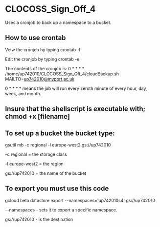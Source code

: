# CLOCOSS_Sign_Off_4
Uses a cronjob to back up a namespace to a bucket.

## How to use crontab
Veiw the cronjob by typing crontab -l

Edit the cronjob by typing crontab -e

The contents of the cronjob is:
0 * * * * /home/up742010/CLOCOSS_Sign_Off_4/cloudBackup.sh 
MAILTO=up742010@myport.ac.uk

0 * * * * means the job will run every zeroth minute of every hour, day, week, and month.

## Insure that the shellscript is executable with; chmod +x [filename]

## To set up a bucket the bucket type:
gsutil mb -c regional -l europe-west2 gs://up742010

-c regional = the storage class

-l europe-west2 = the region

gs://up742010 = the name of the bucket

## To export you must use this code
gcloud beta datastore export --namespaces='up742010s4' gs://up742010

--namespaces - sets it to export a specific namespace.

gs://up742010 - is the destination
